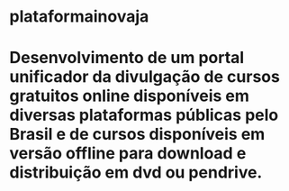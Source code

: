 # plataformainovaja
# Desenvolvimento de um portal unificador da divulgação de cursos gratuitos online disponíveis em diversas plataformas públicas pelo Brasil e de cursos disponíveis em versão offline para download e distribuição em dvd ou pendrive.
